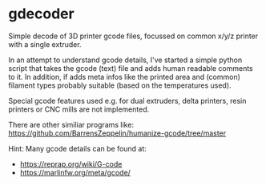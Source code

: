 # gdecoder
Simple decode of 3D printer gcode files, focussed on common x/y/z printer with a single extruder.

In an attempt to understand gcode details, I've started a simple python script that takes the gcode (text) file and adds human readable comments to it. In addition, if adds meta infos like the printed area and (common) filament types probably suitable (based on the temperatures used).

Special gcode features used e.g. for dual extruders, delta printers, resin printers or CNC mills are not implemented.

There are other similiar programs like: https://github.com/BarrensZeppelin/humanize-gcode/tree/master

Hint: Many gcode details can be found at:
* https://reprap.org/wiki/G-code
* https://marlinfw.org/meta/gcode/
